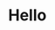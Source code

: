 <script lang="ts">
  import { AddressBookRegular } from 'svelte-awesome-icons';
  import MyIcon from 'path/to/MyIcon.svelte'

</script>
<div class="p-16">
  <h1>Hello</h1>
  <MyIcon Icon={AddressBookRegular} />
</div>